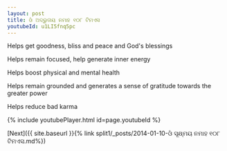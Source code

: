 ```yaml
---
layout: post
title: ଓଁ ଅଦ୍ଭୁତାୟ ନମାହ ୧୦୮ ଟିମଏସ
youtubeId: u1LI5fnq5pc
---
```

 
 
Helps get goodness, bliss and peace and God's blessings
 
Helps remain focused, help generate inner energy 
 
Helps boost physical and mental health 
 
Helps remain grounded and generates a sense of gratitude towards the greater power 
 
Helps reduce bad karma
 
 
 
 


{% include youtubePlayer.html id=page.youtubeId %}
 
[Next]({{ site.baseurl }}{% link  split1/_posts/2014-01-10-ଓଁ ସୂକ୍ଷ୍ମୟ ନମାହ ୧୦୮ ଟିମଏସ.md%})
 
